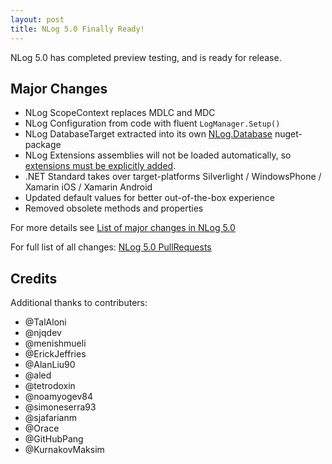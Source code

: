 ```yaml
---
layout: post
title: NLog 5.0 Finally Ready!
---
```


NLog 5.0 has completed preview testing, and is ready for release.

## Major Changes

- NLog ScopeContext replaces MDLC and MDC
- NLog Configuration from code with fluent `LogManager.Setup()`
- NLog DatabaseTarget extracted into its own [NLog.Database](https://www.nuget.org/packages/NLog.Database) nuget-package 
- NLog Extensions assemblies will not be loaded automatically, so [extensions must be explicitly added](https://github.com/NLog/NLog/wiki/Register-your-custom-component).
- .NET Standard takes over target-platforms Silverlight / WindowsPhone / Xamarin iOS / Xamarin Android
- Updated default values for better out-of-the-box experience
- Removed obsolete methods and properties

For more details see [List of major changes in NLog 5.0](https://nlog-project.org/2021/08/25/nlog-5-0-preview1-ready.html)

For full list of all changes: [NLog 5.0 PullRequests](https://github.com/NLog/NLog/pulls?q=is%3Apr+is%3Amerged+milestone:%225.0%20%28new%29%22)

## Credits
Additional thanks to contributers:

- @TalAloni
- @njqdev
- @menishmueli
- @ErickJeffries
- @AlanLiu90
- @aled
- @tetrodoxin
- @noamyogev84
- @simoneserra93
- @sjafarianm
- @Orace
- @GitHubPang
- @KurnakovMaksim